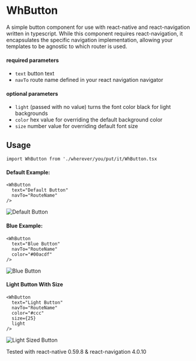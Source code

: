 # WhButton
A simple button component for use with react-native and react-navigation written in typescript. While this component requires react-navigation, it encapsulates the specific navigation implementation, allowing your templates to be agnostic to which router is used.
          
#### required parameters

- `text` button text
- `navTo` route name defined in your react navigation navigator 
          
#### optional parameters

 - `light` (passed with no value) turns the font color black for light backgrounds
 - `color` hex value for overriding the default background color
 - `size` number value for overriding default font size
 
 ## Usage
 
`import WhButton from './wherever/you/put/it/WhButton.tsx`
 
#### Default Example:

    <WhButton
      text="Default Button"
      navTo="RouteName"
    />
    
![Default Button](https://github.com/mattquest/ReactNativeNavButton/blob/master/images/defaultButton.png)
    
#### Blue Example:

    <WhButton
      text="Blue Button"
      navTo="RouteName"
      color="#00acdf"
    />
    
![Blue Button](https://github.com/mattquest/ReactNativeNavButton/blob/master/images/blueButton.png)

#### Light Button With Size

    <WhButton
      text="Light Button"
      navTo="RouteName"
      color="#ccc"
      size={25}
      light
    />

![Light Sized Button](https://github.com/mattquest/ReactNativeNavButton/blob/master/images/lightSizedButton.png)
    
Tested with react-native 0.59.8 & react-navigation 4.0.10
